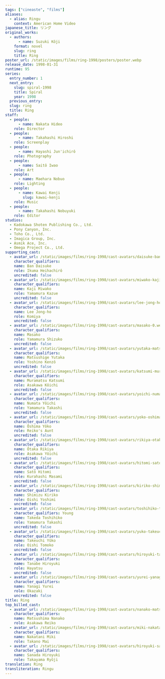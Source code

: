 ```yaml
---
tags: ["cineaste", "films"]
aliases:
  - alias: Ringu
    context: American Home Video
japanese_title: リング
original_works:
  - authors:
      - name: Suzuki Kôji
    format: novel
    slug: ring
    title: Ring
poster_url: /static/images/films/ring-1998/posters/poster.webp
release_date: 1998-01-31
runtime: 95
series:
  entry_number: 1
  next_entry:
    slug: spiral-1998
    title: Spiral
    year: 1998
  previous_entry:
  slug: ring
  title: Ring
staff:
  - people:
      - name: Nakata Hideo
    role: Director
  - people:
      - name: Takahashi Hiroshi
    role: Screenplay
  - people:
      - name: Hayashi Jun'ichirô
    role: Photography
  - people:
      - name: Saitô Iwao
    role: Art
  - people:
      - name: Maehara Nobuo
    role: Lighting
  - people:
      - name: Kawai Kenji
        slug: kawai-kenji
    role: Music
  - people:
      - name: Takahashi Nobuyuki
    role: Editor
studios:
  - Kadokawa Shoten Publishing Co., Ltd.
  - Pony Canyon, Inc.
  - Toho Co., Ltd.
  - Imagica Group, Inc.
  - Asmik Ace, Inc.
  - Omega Project Co., Ltd.
supporting_cast:
  - avatar_url: /static/images/films/ring-1998/cast-avatars/daisuke-ban-0.webp
    character_qualifiers:
    name: Ban Daisuke
    role: Ikuma Heihachirô
    uncredited: false
  - avatar_url: /static/images/films/ring-1998/cast-avatars/miwako-kaji-0.webp
    character_qualifiers:
    name: Kaji Miwako
    role: Yamamura Kazue
    uncredited: false
  - avatar_url: /static/images/films/ring-1998/cast-avatars/lee-jong-ho-0.webp
    character_qualifiers:
    name: Lee Jong-ho
    role: Komiya
    uncredited: false
  - avatar_url: /static/images/films/ring-1998/cast-avatars/masako-0.webp
    character_qualifiers:
    name: Masako
    role: Yamamura Shizuko
    uncredited: false
  - avatar_url: /static/images/films/ring-1998/cast-avatars/yutaka-matsushige-0.webp
    character_qualifiers:
    name: Matsushige Yutaka
    role: Yoshino Kenzô
    uncredited: false
  - avatar_url: /static/images/films/ring-1998/cast-avatars/katsumi-muramatsu-0.webp
    character_qualifiers:
    name: Muramatsu Katsumi
    role: Asakawa Kôichi
    uncredited: false
  - avatar_url: /static/images/films/ring-1998/cast-avatars/yoichi-numata-0.webp
    character_qualifiers:
    name: Numata Yôichi
    role: Yamamura Takashi
    uncredited: false
  - avatar_url: /static/images/films/ring-1998/cast-avatars/yoko-oshima-0.webp
    character_qualifiers:
    name: Ôshima Yôko
    role: Reiko's Aunt
    uncredited: false
  - avatar_url: /static/images/films/ring-1998/cast-avatars/rikiya-otaka-0.webp
    character_qualifiers:
    name: Ôtaka Rikiya
    role: Asakawa Yôichi
    uncredited: false
  - avatar_url: /static/images/films/ring-1998/cast-avatars/hitomi-sato-0.webp
    character_qualifiers:
    name: Satô Hitomi
    role: Kurahashi Masami
    uncredited: false
  - avatar_url: /static/images/films/ring-1998/cast-avatars/kiriko-shimizu-0.webp
    character_qualifiers:
    name: Shimizu Kiriko
    role: Oishi Yoshimi
    uncredited: false
  - avatar_url: /static/images/films/ring-1998/cast-avatars/toshihiko-takeda-0.webp
    character_qualifiers: Young
    name: Takeda Toshihiko
    role: Yamamura Takashi
    uncredited: false
  - avatar_url: /static/images/films/ring-1998/cast-avatars/yuko-takeuchi-0.webp
    character_qualifiers:
    name: Takeuchi Yûko
    role: Oishi Tomoko
    uncredited: false
  - avatar_url: /static/images/films/ring-1998/cast-avatars/hiroyuki-tanabe-0.webp
    character_qualifiers:
    name: Tanabe Hiroyuki
    role: Hayatsu
    uncredited: false
  - avatar_url: /static/images/films/ring-1998/cast-avatars/yurei-yanagi-0.webp
    character_qualifiers:
    name: Yanagi Yurei
    role: Okazaki
    uncredited: false
title: Ring
top_billed_cast:
  - avatar_url: /static/images/films/ring-1998/cast-avatars/nanako-matsushima-0.webp
    character_qualifiers:
    name: Matsushima Nanako
    role: Asakawa Reiko
  - avatar_url: /static/images/films/ring-1998/cast-avatars/miki-nakatani-0.webp
    character_qualifiers:
    name: Nakatani Miki
    role: Takano Mai
  - avatar_url: /static/images/films/ring-1998/cast-avatars/hiroyuki-sanada-0.webp
    character_qualifiers:
    name: Sanada Hiroyuki
    role: Takayama Ryûji
translation: Ring
transliteration: Ringu
---
```

